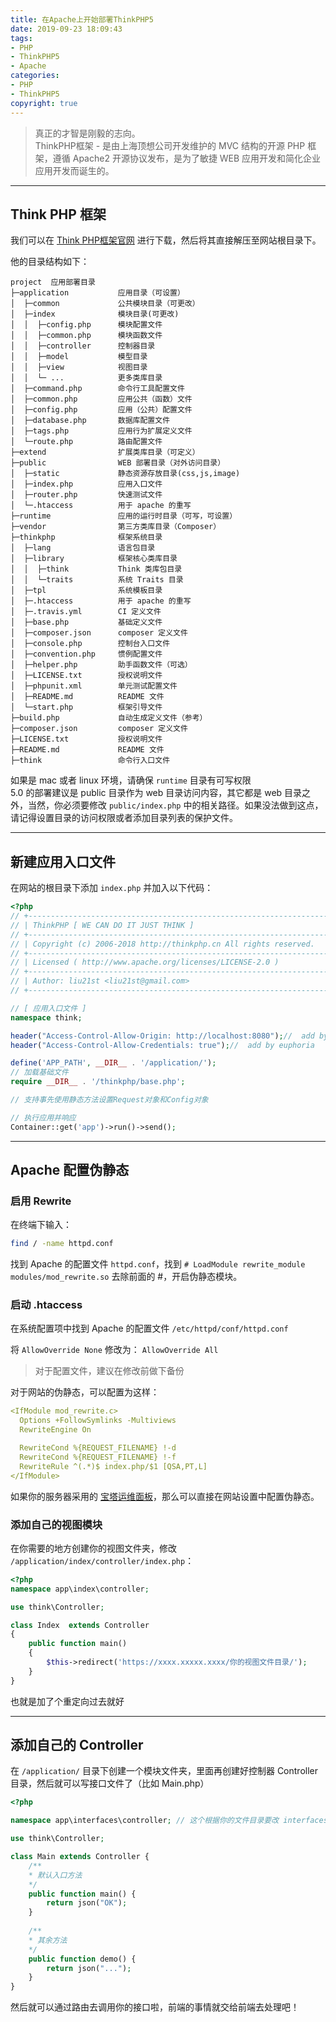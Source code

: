 ```yaml
---
title: 在Apache上开始部署ThinkPHP5
date: 2019-09-23 18:09:43
tags:
- PHP
- ThinkPHP5
- Apache
categories:
- PHP
- ThinkPHP5
copyright: true
---
```


> <span class = 'introduction'>真正的才智是刚毅的志向。</span><br/>
ThinkPHP框架 - 是由上海顶想公司开发维护的 MVC 结构的开源 PHP 框架，遵循 Apache2 开源协议发布，是为了敏捷 WEB 应用开发和简化企业应用开发而诞生的。

<!--more-->

<hr/>

## Think PHP 框架

我们可以在 <a href = "http://www.thinkphp.cn/down.html">Think PHP框架官网</a> 进行下载，然后将其直接解压至网站根目录下。

他的目录结构如下：

```
project  应用部署目录
├─application           应用目录（可设置）
│  ├─common             公共模块目录（可更改）
│  ├─index              模块目录(可更改)
│  │  ├─config.php      模块配置文件
│  │  ├─common.php      模块函数文件
│  │  ├─controller      控制器目录
│  │  ├─model           模型目录
│  │  ├─view            视图目录
│  │  └─ ...            更多类库目录
│  ├─command.php        命令行工具配置文件
│  ├─common.php         应用公共（函数）文件
│  ├─config.php         应用（公共）配置文件
│  ├─database.php       数据库配置文件
│  ├─tags.php           应用行为扩展定义文件
│  └─route.php          路由配置文件
├─extend                扩展类库目录（可定义）
├─public                WEB 部署目录（对外访问目录）
│  ├─static             静态资源存放目录(css,js,image)
│  ├─index.php          应用入口文件
│  ├─router.php         快速测试文件
│  └─.htaccess          用于 apache 的重写
├─runtime               应用的运行时目录（可写，可设置）
├─vendor                第三方类库目录（Composer）
├─thinkphp              框架系统目录
│  ├─lang               语言包目录
│  ├─library            框架核心类库目录
│  │  ├─think           Think 类库包目录
│  │  └─traits          系统 Traits 目录
│  ├─tpl                系统模板目录
│  ├─.htaccess          用于 apache 的重写
│  ├─.travis.yml        CI 定义文件
│  ├─base.php           基础定义文件
│  ├─composer.json      composer 定义文件
│  ├─console.php        控制台入口文件
│  ├─convention.php     惯例配置文件
│  ├─helper.php         助手函数文件（可选）
│  ├─LICENSE.txt        授权说明文件
│  ├─phpunit.xml        单元测试配置文件
│  ├─README.md          README 文件
│  └─start.php          框架引导文件
├─build.php             自动生成定义文件（参考）
├─composer.json         composer 定义文件
├─LICENSE.txt           授权说明文件
├─README.md             README 文件
├─think                 命令行入口文件
```

<div class = "note danger">
如果是 mac 或者 linux 环境，请确保 <code>runtime</code> 目录有可写权限
</div>

<div class = "note info">
5.0 的部署建议是 public 目录作为 web 目录访问内容，其它都是 web 目录之外，当然，你必须要修改 <code>public/index.php</code> 中的相关路径。如果没法做到这点，请记得设置目录的访问权限或者添加目录列表的保护文件。
</div>

<hr/>

## 新建应用入口文件

在网站的根目录下添加 `index.php` 并加入以下代码：

```php
<?php
// +----------------------------------------------------------------------
// | ThinkPHP [ WE CAN DO IT JUST THINK ]
// +----------------------------------------------------------------------
// | Copyright (c) 2006-2018 http://thinkphp.cn All rights reserved.
// +----------------------------------------------------------------------
// | Licensed ( http://www.apache.org/licenses/LICENSE-2.0 )
// +----------------------------------------------------------------------
// | Author: liu21st <liu21st@gmail.com>
// +----------------------------------------------------------------------

// [ 应用入口文件 ]
namespace think;

header("Access-Control-Allow-Origin: http://localhost:8080");//  add by euphoria
header("Access-Control-Allow-Credentials: true");//  add by euphoria

define('APP_PATH', __DIR__ . '/application/');
// 加载基础文件
require __DIR__ . '/thinkphp/base.php';

// 支持事先使用静态方法设置Request对象和Config对象

// 执行应用并响应
Container::get('app')->run()->send();
```

<hr/>

## Apache 配置伪静态

### 启用 Rewrite

在终端下输入：

```bash
find / -name httpd.conf
```

找到 Apache 的配置文件 `httpd.conf`，找到 `# LoadModule rewrite_module modules/mod_rewrite.so` 去除前面的 #，开启伪静态模块。

### 启动 .htaccess

在系统配置项中找到 Apache 的配置文件 `/etc/httpd/conf/httpd.conf`

将 `AllowOverride None` 修改为： `AllowOverride All`

> 对于配置文件，建议在修改前做下备份

对于网站的伪静态，可以配置为这样：

```yml
<IfModule mod_rewrite.c>
  Options +FollowSymlinks -Multiviews
  RewriteEngine On

  RewriteCond %{REQUEST_FILENAME} !-d
  RewriteCond %{REQUEST_FILENAME} !-f
  RewriteRule ^(.*)$ index.php/$1 [QSA,PT,L]
</IfModule>
```

如果你的服务器采用的 <a href = "https://www.bt.cn">宝塔运维面板</a>，那么可以直接在网站设置中配置伪静态。

### 添加自己的视图模块

在你需要的地方创建你的视图文件夹，修改 `/application/index/controller/index.php`：

```php
<?php
namespace app\index\controller;

use think\Controller;

class Index  extends Controller
{
    public function main()
    {
        $this->redirect('https://xxxx.xxxxx.xxxx/你的视图文件目录/');
    }
}
```

也就是加了个重定向过去就好

<hr/>

## 添加自己的 Controller

在 `/application/` 目录下创建一个模块文件夹，里面再创建好控制器 Controller 目录，然后就可以写接口文件了（比如 Main.php）

```php
<?php

namespace app\interfaces\controller; // 这个根据你的文件目录要改 interfaces 这一段话

use think\Controller;

class Main extends Controller {
    /**
    * 默认入口方法
    */
    public function main() {
        return json("OK");
    }
    
    /**
    * 其余方法
    */
    public function demo() {
        return json("...");
    }
}
```

然后就可以通过路由去调用你的接口啦，前端的事情就交给前端去处理吧！

